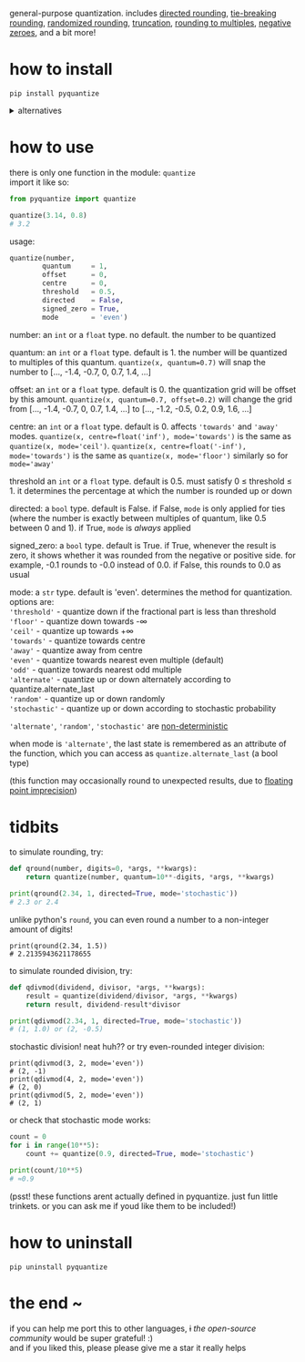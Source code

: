 general-purpose quantization. includes [directed rounding](https://en.wikipedia.org/wiki/Rounding#Directed_rounding_to_an_integer), [tie-breaking rounding](https://en.wikipedia.org/wiki/Rounding#Rounding_to_the_nearest_integer), [randomized rounding](https://en.wikipedia.org/wiki/Rounding#Randomized_rounding_to_an_integer), [truncation](https://en.wikipedia.org/wiki/Truncation), [rounding to multiples](https://en.wikipedia.org/wiki/Rounding#Rounding_to_a_specified_multiple), [negative zeroes](https://en.wikipedia.org/wiki/Rounding#Negative_zero_in_meteorology), and a bit more!

# how to install

```shell
pip install pyquantize
```
<details><summary>alternatives</summary>
	
using python explicitly:
```shell
python -m pip install pyquantize
```
or visit the PyPI webpage: https://pypi.org/project/pyquantize/  
or install the latest github version:
```shell
git clone https://github.com/deftasparagusanaconda/pyquantize/
cd pyquantize
pip install -e .
```
</details>

# how to use

there is only one function in the module: `quantize`  
import it like so:

```python
from pyquantize import quantize

quantize(3.14, 0.8)
# 3.2
```

usage:
```python
quantize(number,
		quantum     = 1,
		offset      = 0,
		centre      = 0,
		threshold   = 0.5,
		directed    = False,
		signed_zero = True,
		mode        = 'even')
```

number: an `int` or a `float` type. no default. the number to be quantized

quantum: an `int` or a `float` type. default is 1. the number will be quantized to multiples of this quantum. `quantize(x, quantum=0.7)` will snap the number to […, -1.4, -0.7, 0, 0.7, 1.4, …]

offset: an `int` or a `float` type. default is 0. the quantization grid will be offset by this amount. `quantize(x, quantum=0.7, offset=0.2)` will change the grid from […, -1.4, -0.7, 0, 0.7, 1.4, …] to […, -1.2, -0.5, 0.2, 0.9, 1.6, …]

centre: an `int` or a `float` type. default is 0. affects `'towards'` and `'away'` modes. `quantize(x, centre=float('inf'), mode='towards')` is the same as `quantize(x, mode='ceil')`. `quantize(x, centre=float('-inf'), mode='towards')` is the same as `quantize(x, mode='floor')`
similarly so for `mode='away'`

threshold an `int` or a `float` type. default is 0.5. must satisfy 0 ≤ threshold ≤ 1. it determines the percentage at which the number is rounded up or down

directed: a `bool` type. default is False. if False, `mode` is only applied for ties (where the number is exactly between multiples of quantum, like 0.5 between 0 and 1). if True, `mode` is *always* applied

signed_zero: a `bool` type. default is True. if True, whenever the result is zero, it shows whether it was rounded from the negative or positive side. for example, -0.1 rounds to -0.0 instead of 0.0. if False, this rounds to 0.0 as usual

mode: a `str` type. default is 'even'. determines the method for quantization. options are:  
`'threshold'` - quantize down if the fractional part is less than threshold  
`'floor'` - quantize down towards -∞  
`'ceil'` - quantize up towards +∞  
`'towards'` - quantize towards centre  
`'away'` - quantize away from centre  
`'even'` - quantize towards nearest even multiple (default)  
`'odd'` - quantize towards nearest odd multiple  
`'alternate'` - quantize up or down alternately according to quantize.alternate_last  
`'random'` - quantize up or down randomly  
`'stochastic'` - quantize up or down according to stochastic probability  

`'alternate'`, `'random'`, `'stochastic'` are [non-deterministic](https://en.wikipedia.org/wiki/Nondeterministic_algorthm)

when mode is `'alternate'`, the last state is remembered as an attribute of the function, which you can access as `quantize.alternate_last` (a bool type)

(this function may occasionally round to unexpected results, due to [floating point imprecision](https://en.wikipedia.org/wiki/Floating-point_arithmetic))

# tidbits 

to simulate rounding, try: 
```python
def qround(number, digits=0, *args, **kwargs):
	return quantize(number, quantum=10**-digits, *args, **kwargs)

print(qround(2.34, 1, directed=True, mode='stochastic'))
# 2.3 or 2.4
```
unlike python's `round`, you can even round a number to a non-integer amount of digits!
```
print(qround(2.34, 1.5))
# 2.2135943621178655
```

to simulate rounded division, try:
```python
def qdivmod(dividend, divisor, *args, **kwargs):
	result = quantize(dividend/divisor, *args, **kwargs)
	return result, dividend-result*divisor

print(qdivmod(2.34, 1, directed=True, mode='stochastic'))
# (1, 1.0) or (2, -0.5)

```
stochastic division! neat huh?? or try even-rounded integer division:

```
print(qdivmod(3, 2, mode='even'))
# (2, -1)
print(qdivmod(4, 2, mode='even'))
# (2, 0)
print(qdivmod(5, 2, mode='even'))
# (2, 1)
```

or check that stochastic mode works:

```python
count = 0
for i in range(10**5):
	count += quantize(0.9, directed=True, mode='stochastic')

print(count/10**5)
# ≈0.9
```

(psst! these functions arent actually defined in pyquantize. just fun little trinkets. or you can ask me if youd like them to be included!)

# how to uninstall

```shell
pip uninstall pyquantize
```

# the end ~
if you can help me port this to other languages, ~~i~~ *the open-source community* would be super grateful! :)  
and if you liked this, please please give me a star it really helps

